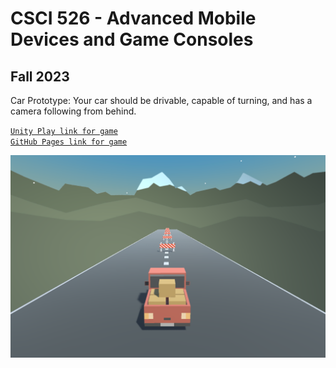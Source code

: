 # CSCI 526 - Advanced Mobile Devices and Game Consoles
## Fall 2023
  
Car Prototype: Your car should be drivable, capable of turning, and has a camera following from behind.  

[`Unity Play link for game`](https://play.unity.com/mg/other/car-prototype-6)  
[`GitHub Pages link for game`](https://vasvi1203.github.io/Car-Prototype/)

![Thumbnail](https://github.com/vasvi1203/Car-Prototype/blob/main/Thumbnail.png)
